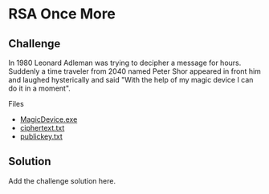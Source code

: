 # RSA Once More

## Challenge

In 1980 Leonard Adleman was trying to decipher a message for hours. Suddenly a time traveler from 2040 named Peter Shor appeared in front him and laughed hysterically and said "With the help of my magic device I can do it in a moment".

Files

- [MagicDevice.exe](./MagicDevice.exe)
- [ciphertext.txt](./ciphertext.txt)
- [publickey.txt](./publickey.txt)

## Solution

Add the challenge solution here.
